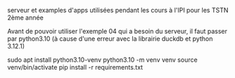 serveur et examples d'apps utilisées pendant les cours à l'IPI pour les TSTN 2ème année

Avant de pouvoir utiliser l'exemple 04 qui a besoin du serveur, il faut passer par python3.10 (à cause d'une erreur avec la librairie duckdb et python 3.12.1)

sudo apt install python3.10-venv
python3.10 -m venv venv
source venv/bin/activate
pip install -r requirements.txt

